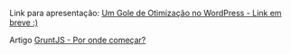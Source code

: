 Link para apresentação: [Um Gole de Otimização no WordPress - Link em breve :)]()

Artigo [GruntJS - Por onde começar?](http://www.voltsdigital.com.br/labs/gruntjs-por-onde-comecar/)